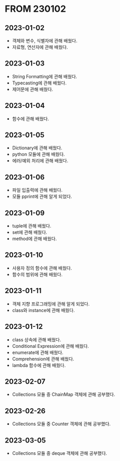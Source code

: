 # FROM 230102
## 2023-01-02
- 객체와 변수, 식별자에 관해 배웠다.
- 자료형, 연산자에 관해 배웠다.

## 2023-01-03
- String Formatting에 관해 배웠다.
- Typecasting에 관해 배웠다.
- 제어문에 관해 배웠다.

## 2023-01-04
- 함수에 관해 배웠다.

## 2023-01-05
- Dictionary에 관해 배웠다.
- python 모듈에 관해 배웠다.
- 에러/예외 처리에 관해 배웠다.

## 2023-01-06
- 파일 입출력에 관해 배웠다.
- 모듈 pprint에 관해 알게 되었다.

## 2023-01-09
- tuple에 관해 배웠다.
- set에 관해 배웠다.
- method에 관해 배웠다.

## 2023-01-10
- 사용자 정의 함수에 관해 배웠다.
- 함수의 범위에 관해 배웠다.

## 2023-01-11
- 객체 지향 프로그래밍에 관해 알게 되었다.
- class와 instance에 관해 배웠다.

## 2023-01-12
- class 상속에 관해 배웠다.
- Conditional Expression에 관해 배웠다.
- enumerate에 관해 배웠다.
- Comprehension에 관해 배웠다.
- lambda 함수에 관해 배웠다.

## 2023-02-07
- Collections 모듈 중 ChainMap 객체에 관해 공부했다.

## 2023-02-26
- Collections 모듈 중 Counter 객체에 관해 공부했다.

## 2023-03-05
- Collections 모듈 중 deque 객체에 관해 공부했다.